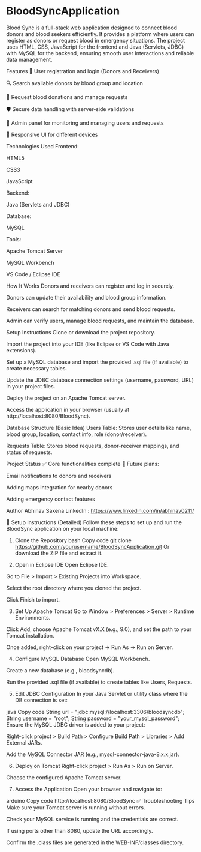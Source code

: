 # BloodSyncApplication
Blood Sync is a full-stack web application designed to connect blood donors and blood seekers efficiently. It provides a platform where users can register as donors or request blood in emergency situations. The project uses HTML, CSS, JavaScript for the frontend and Java (Servlets, JDBC) with MySQL for the backend, ensuring smooth user interactions and reliable data management.

Features
📝 User registration and login (Donors and Receivers)

🔍 Search available donors by blood group and location

📅 Request blood donations and manage requests

🛡️ Secure data handling with server-side validations

📑 Admin panel for monitoring and managing users and requests

📱 Responsive UI for different devices

Technologies Used
Frontend:

HTML5

CSS3

JavaScript

Backend:

Java (Servlets and JDBC)

Database:

MySQL

Tools:

Apache Tomcat Server

MySQL Workbench

VS Code / Eclipse IDE

How It Works
Donors and receivers can register and log in securely.

Donors can update their availability and blood group information.

Receivers can search for matching donors and send blood requests.

Admin can verify users, manage blood requests, and maintain the database.

Setup Instructions
Clone or download the project repository.

Import the project into your IDE (like Eclipse or VS Code with Java extensions).

Set up a MySQL database and import the provided .sql file (if available) to create necessary tables.

Update the JDBC database connection settings (username, password, URL) in your project files.

Deploy the project on an Apache Tomcat server.

Access the application in your browser (usually at http://localhost:8080/BloodSync).

Database Structure (Basic Idea)
Users Table: Stores user details like name, blood group, location, contact info, role (donor/receiver).

Requests Table: Stores blood requests, donor-receiver mappings, and status of requests.

Project Status
✅ Core functionalities complete
🚀 Future plans:

Email notifications to donors and receivers

Adding maps integration for nearby donors

Adding emergency contact features


Author
Abhinav Saxena
LinkedIn : https://www.linkedin.com/in/abhinav0211/



🔧 Setup Instructions (Detailed)
Follow these steps to set up and run the BloodSync application on your local machine:

1. Clone the Repository
bash
Copy code
git clone https://github.com/yourusername/BloodSyncApplication.git
Or download the ZIP file and extract it.

2. Open in Eclipse IDE
Open Eclipse IDE.

Go to File > Import > Existing Projects into Workspace.

Select the root directory where you cloned the project.

Click Finish to import.

3. Set Up Apache Tomcat
Go to Window > Preferences > Server > Runtime Environments.

Click Add, choose Apache Tomcat vX.X (e.g., 9.0), and set the path to your Tomcat installation.

Once added, right-click on your project → Run As → Run on Server.

4. Configure MySQL Database
Open MySQL Workbench.

Create a new database (e.g., bloodsyncdb).

Run the provided .sql file (if available) to create tables like Users, Requests.

5. Edit JDBC Configuration
In your Java Servlet or utility class where the DB connection is set:

java
Copy code
String url = "jdbc:mysql://localhost:3306/bloodsyncdb";
String username = "root";
String password = "your_mysql_password";
Ensure the MySQL JDBC driver is added to your project:

Right-click project > Build Path > Configure Build Path > Libraries > Add External JARs.

Add the MySQL Connector JAR (e.g., mysql-connector-java-8.x.x.jar).

6. Deploy on Tomcat
Right-click project > Run As > Run on Server.

Choose the configured Apache Tomcat server.

7. Access the Application
Open your browser and navigate to:

arduino
Copy code
http://localhost:8080/BloodSync
✅ Troubleshooting Tips
Make sure your Tomcat server is running without errors.

Check your MySQL service is running and the credentials are correct.

If using ports other than 8080, update the URL accordingly.

Confirm the .class files are generated in the WEB-INF/classes directory.
